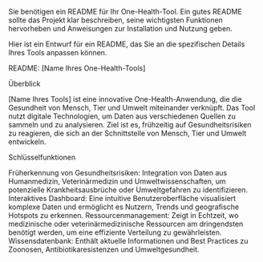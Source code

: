 Sie benötigen ein README für Ihr One-Health-Tool. Ein gutes README sollte das Projekt klar beschreiben, seine wichtigsten Funktionen hervorheben und Anweisungen zur Installation und Nutzung geben.

Hier ist ein Entwurf für ein README, das Sie an die spezifischen Details Ihres Tools anpassen können.

README: [Name Ihres One-Health-Tools]

Überblick

[Name Ihres Tools] ist eine innovative One-Health-Anwendung, die die Gesundheit von Mensch, Tier und Umwelt miteinander verknüpft. Das Tool nutzt digitale Technologien, um Daten aus verschiedenen Quellen zu sammeln und zu analysieren. Ziel ist es, frühzeitig auf Gesundheitsrisiken zu reagieren, die sich an der Schnittstelle von Mensch, Tier und Umwelt entwickeln.

Schlüsselfunktionen

  Früherkennung von Gesundheitsrisiken: Integration von Daten aus Humanmedizin, Veterinärmedizin und Umweltwissenschaften, um potenzielle Krankheitsausbrüche oder Umweltgefahren zu identifizieren.
  Interaktives Dashboard: Eine intuitive Benutzeroberfläche visualisiert komplexe Daten und ermöglicht es Nutzern, Trends und geografische Hotspots zu erkennen.
  Ressourcenmanagement: Zeigt in Echtzeit, wo medizinische oder veterinärmedizinische Ressourcen am dringendsten benötigt werden, um eine effiziente Verteilung zu gewährleisten.
  Wissensdatenbank: Enthält aktuelle Informationen und Best Practices zu Zoonosen, Antibiotikaresistenzen und Umweltgesundheit.
